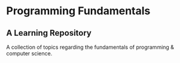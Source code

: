 # Programming Fundamentals

## A Learning Repository

A collection of topics regarding the fundamentals of programming & computer science.





